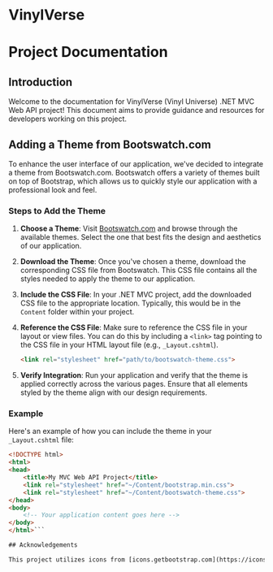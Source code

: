 # VinylVerse
# Project Documentation

## Introduction
Welcome to the documentation for VinylVerse (Vinyl Universe) .NET MVC Web API project! This document aims to provide guidance and resources for developers working on this project.

## Adding a Theme from Bootswatch.com

To enhance the user interface of our application, we've decided to integrate a theme from Bootswatch.com. Bootswatch offers a variety of themes built on top of Bootstrap, which allows us to quickly style our application with a professional look and feel.

### Steps to Add the Theme

1. **Choose a Theme**: Visit [Bootswatch.com](https://bootswatch.com/) and browse through the available themes. Select the one that best fits the design and aesthetics of our application.

2. **Download the Theme**: Once you've chosen a theme, download the corresponding CSS file from Bootswatch. This CSS file contains all the styles needed to apply the theme to our application.

3. **Include the CSS File**: In your .NET MVC project, add the downloaded CSS file to the appropriate location. Typically, this would be in the `Content` folder within your project.

4. **Reference the CSS File**: Make sure to reference the CSS file in your layout or view files. You can do this by including a `<link>` tag pointing to the CSS file in your HTML layout file (e.g., `_Layout.cshtml`).

    ```html
    <link rel="stylesheet" href="path/to/bootswatch-theme.css">
    ```

5. **Verify Integration**: Run your application and verify that the theme is applied correctly across the various pages. Ensure that all elements styled by the theme align with our design requirements.

### Example

Here's an example of how you can include the theme in your `_Layout.cshtml` file:

```html
<!DOCTYPE html>
<html>
<head>
    <title>My MVC Web API Project</title>
    <link rel="stylesheet" href="~/Content/bootstrap.min.css">
    <link rel="stylesheet" href="~/Content/bootswatch-theme.css">
</head>
<body>
    <!-- Your application content goes here -->
</body>
</html>```

## Acknowledgements

This project utilizes icons from [icons.getbootstrap.com](https://icons.getbootstrap.com/), a collection of free icons provided by Bootstrap.
